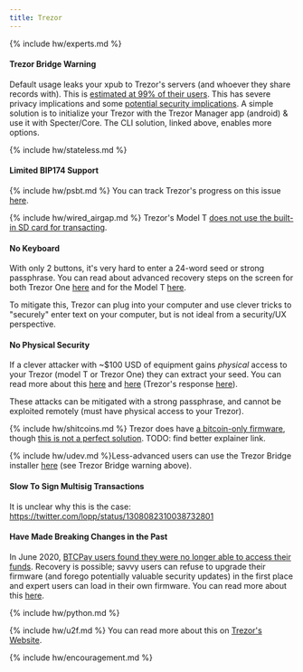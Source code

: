 ```yaml
---
title: Trezor
---
```


{% include hw/experts.md %}

#### Trezor Bridge Warning
Default usage leaks your xpub to Trezor's servers (and whoever they share records with).
This is [estimated at 99% of their users](https://coldbit.com/how-to-use-a-trezor-without-leaking-your-balance-and-transaction-history-to-third-parties/).
This has severe privacy implications and some [potential security implications](https://www.reddit.com/r/Bitcoin/comments/5csles/what_are_the_security_risks_of_sharing_xpub/).
A simple solution is to initialize your Trezor with the Trezor Manager app (android) & use it with Specter/Core.
The CLI solution, linked above, enables more options. 

{% include hw/stateless.md %}

#### Limited BIP174 Support
{% include hw/psbt.md %}
You can track Trezor's progress on this issue [here](https://github.com/trezor/trezor-firmware/issues/49).

{% include hw/wired_airgap.md %}
Trezor's Model T [does not use the built-in SD card for transacting](https://www.hardware-wallets.net/faq/what-is-the-sd-card-slot-on-the-trezor-model-t-for/).

#### No Keyboard
With only 2 buttons, it's very hard to enter a 24-word seed or strong passphrase.
You can read about advanced recovery steps on the screen for both Trezor One [here](https://blog.trezor.io/using-advanced-recovery-on-trezor-4af0eb53c3bb) and for the Model T [here](https://blog.trezor.io/learn-about-trezor-recovery-seed-offline-backup-fe235873c69f).

To mitigate this, Trezor can plug into your computer and use clever tricks to "securely" enter text on your computer, but is not ideal from a security/UX perspective.

#### No Physical Security
If a clever attacker with ~$100 USD of equipment gains *physical* access to your Trezor (model T or Trezor One) they can extract your seed.
You can read more about this [here](https://donjon.ledger.com/Unfixable-Key-Extraction-Attack-on-Trezor/) and [here](https://blog.kraken.com/post/3662/kraken-identifies-critical-flaw-in-trezor-hardware-wallets/) (Trezor's response [here](https://blog.trezor.io/our-response-to-ledgers-mitbitcoinexpo-findings-194f1b0a97d4)).

These attacks can be mitigated with a strong passphrase, and cannot be exploited remotely (must have physical access to your Trezor).

{% include hw/shitcoins.md %}
Trezor does have [a bitcoin-only firmware](https://shop.trezor.io/btc-only/), though [this is not a perfect solution](https://www.reddit.com/r/TREZOR/comments/dccdxq/bitcoinonly_firmware_available/).
TODO: find better explainer link.

{% include hw/udev.md %}Less-advanced users can use the Trezor Bridge installer [here](https://wiki.trezor.io/Trezor_Bridge) (see Trezor Bridge warning above).

#### Slow To Sign Multisig Transactions
It is unclear why this is the case:  
<https://twitter.com/lopp/status/1308082310038732801>

#### Have Made Breaking Changes in the Past
In June 2020, [BTCPay users found they were no longer able to access their funds](https://twitter.com/BtcpayServer/status/1268544252247715849).
Recovery is possible; savvy users can refuse to upgrade their firmware (and forego potentially valuable security updates) in the first place and expert users can load in their own firmware.
You can read more about this [here](https://github.com/trezor/trezor-firmware/issues/1044).

{% include hw/python.md %}

{% include hw/u2f.md %}
You can read more about this on [Trezor's Website](https://blog.trezor.io/secure-two-factor-authentication-with-trezor-u2f-e940fd5a60af).

{% include hw/encouragement.md %}
